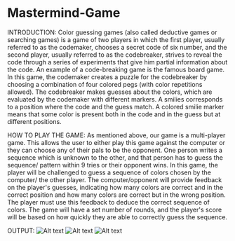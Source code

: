# Mastermind-Game

INTRODUCTION:
Color guessing games (also called deductive games or searching games) is a game
of two players in which the first player, usually referred to as the codemaker, chooses 
a secret code of six number, and the second player, usually referred to as the 
codebreaker, strives to reveal the code through a series of experiments that give him 
partial information about the code. An example of a code-breaking game is the 
famous board game. In this game, the codemaker creates a puzzle for the 
codebreaker by choosing a combination of four colored pegs (with color repetitions 
allowed). The codebreaker makes guesses about the colors, which are evaluated by 
the codemaker with different markers. A smilies corresponds to a position where the 
code and the guess match. A colored smilie marker means that some color is present 
both in the code and in the guess but at different positions.


HOW TO PLAY THE GAME:
As mentioned above, our game is a multi-player game. This allows the user to either 
play this game against the computer or they can choose any of their pals to be the 
opponent. 
One person writes a sequence which is unknown to the other, and that person has to 
guess the sequence/ pattern within 9 tries or their opponent wins.
In this game, the player will be challenged to guess a sequence of colors chosen by 
the computer/ the other player. The computer/opponent will provide feedback on the 
player's guesses, indicating how many colors are correct and in the correct position 
and how many colors are correct but in the wrong position. The player must use this 
feedback to deduce the correct sequence of colors. The game will have a set number 
of rounds, and the player's score will be based on how quickly they are able to 
correctly guess the sequence.


OUTPUT:
![Alt text](image.png)
![Alt text](image-1.png)
![Alt text](image-2.png)
